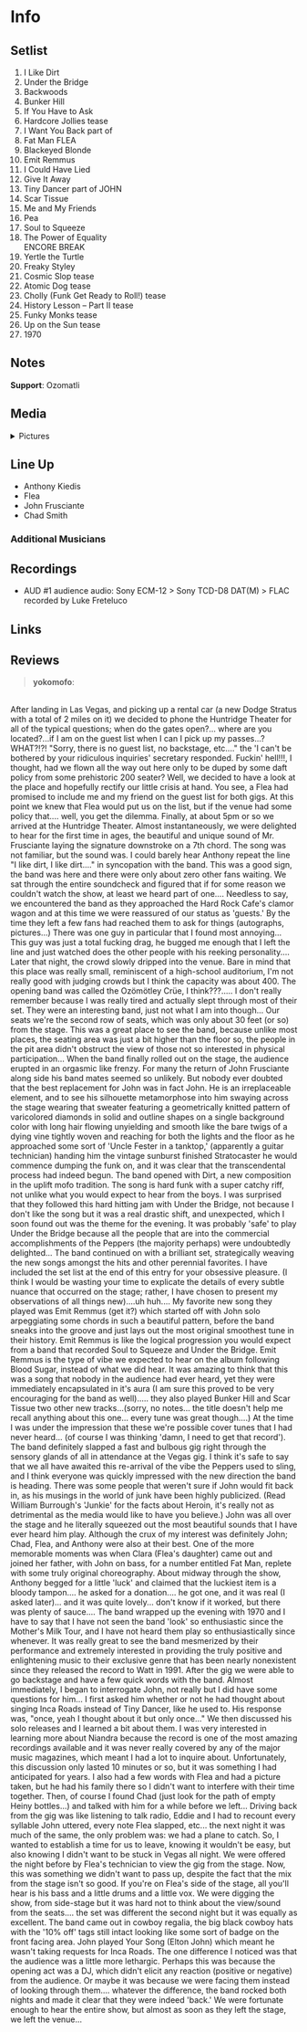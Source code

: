 # Info

## Setlist

1. I Like Dirt
2. Under the Bridge
3. Backwoods
4. Bunker Hill
5. If You Have to Ask
6. Hardcore Jollies tease
7. I Want You Back part of
8. Fat Man FLEA
9. Blackeyed Blonde
10. Emit Remmus
11. I Could Have Lied
12. Give It Away
13. Tiny Dancer part of JOHN
14. Scar Tissue
15. Me and My Friends
16. Pea
17. Soul to Squeeze
18. The Power of Equality
<br>ENCORE BREAK
19. Yertle the Turtle
20. Freaky Styley
21. Cosmic Slop tease
22. Atomic Dog tease
23. Cholly (Funk Get Ready to Roll!) tease
24. History Lesson – Part II tease
25. Funky Monks tease
26. Up on the Sun tease
27. 1970

## Notes

**Support**: Ozomatli

## Media 

<details>
  <summary>Pictures</summary>
  <!--<img alt="Setlist" title="Setlist" src="_.jpg" height="200" />-->
</details>

## Line Up

* Anthony Kiedis
* Flea
* John Frusciante
* Chad Smith

### Additional Musicians

## Recordings

* AUD #1 audience audio: Sony ECM-12 > Sony TCD-D8 DAT(M) > FLAC recorded by Luke Freteluco

## Links

## Reviews 

> **yokomofo**:
<br>
After landing in Las Vegas, and picking up a rental car (a new Dodge Stratus with a total of 2 miles on it) we decided to phone the Huntridge Theater for all of the typical questions; when do the gates open?... where are you located?...if I am on the guest list when I can I pick up my passes...? WHAT?!?! "Sorry, there is no guest list, no backstage, etc...." the 'I can't be bothered by your ridiculous inquiries' secretary responded. Fuckin' hell!!!, I thought, had we flown all the way out here only to be duped by some daft policy from some prehistoric 200 seater? Well, we decided to have a look at the place and hopefully rectify our little crisis at hand. You see, a Flea had promised to include me and my friend on the guest list for both gigs. At this point we knew that Flea would put us on the list, but if the venue had some policy that.... well, you get the dilemma. Finally, at about 5pm or so we arrived at the Huntridge Theater. Almost instantaneously, we were delighted to hear for the first time in ages, the beautiful and unique sound of Mr. Frusciante laying the signature downstroke on a 7th chord. The song was not familiar, but the sound was. I could barely hear Anthony repeat the line "I like dirt, I like dirt...." in syncopation with the band. This was a good sign, the band was here and there were only about zero other fans waiting. We sat through the entire soundcheck and figured that if for some reason we couldn't watch the show, at least we heard part of one.... Needless to say, we encountered the band as they approached the Hard Rock Cafe's clamor wagon and at this time we were reassured of our status as 'guests.' By the time they left a few fans had reached them to ask for things (autographs, pictures...) There was one guy in particular that I found most annoying... This guy was just a total fucking drag, he bugged me enough that I left the line and just watched does the other people with his reeking personality....
Later that night, the crowd slowly dripped into the venue. Bare in mind that this place was really small, reminiscent of a high-school auditorium, I'm not really good with judging crowds but I think the capacity was about 400. The opening band was called the Ozömötley Crüe, I think???..... I don't really remember because I was really tired and actually slept through most of their set. They were an interesting band, just not what I am into though... Our seats we're the second row of seats, which was only about 30 feet (or so) from the stage. This was a great place to see the band, because unlike most places, the seating area was just a bit higher than the floor so, the people in the pit area didn't obstruct the view of those not so interested in physical participation...
When the band finally rolled out on the stage, the audience erupted in an orgasmic like frenzy. For many the return of John Frusciante along side his band mates seemed so unlikely. But nobody ever doubted that the best replacement for John was in fact John. He is an irreplaceable element, and to see his silhouette metamorphose into him swaying across the stage wearing that sweater featuring a geometrically knitted pattern of varicolored diamonds in solid and outline shapes on a single background color with long hair flowing unyielding and smooth like the bare twigs of a dying vine tightly woven and reaching for both the lights and the floor as he approached some sort of 'Uncle Fester in a tanktop,' (apparently a guitar technician) handing him the vintage sunburst finished Stratocaster he would commence dumping the funk on, and it was clear that the transcendental process had indeed begun.
The band opened with Dirt, a new composition in the uplift mofo tradition. The song is hard funk with a super catchy riff, not unlike what you would expect to hear from the boys. I was surprised that they followed this hard hitting jam with Under the Bridge, not because I don't like the song but it was a real drastic shift, and unexpected, which I soon found out was the theme for the evening. It was probably 'safe' to play Under the Bridge because all the people that are into the commercial accomplishments of the Peppers (the majority perhaps) were undoubtedly delighted... The band continued on with a brilliant set, strategically weaving the new songs amongst the hits and other perennial favorites. I have included the set list at the end of this entry for your obsessive pleasure. (I think I would be wasting your time to explicate the details of every subtle nuance that occurred on the stage; rather, I have chosen to present my observations of all things new)....uh huh.... My favorite new song they played was Emit Remmus (get it?) which started off with John solo arpeggiating some chords in such a beautiful pattern, before the band sneaks into the groove and just lays out the most original smoothest tune in their history. Emit Remmus is like the logical progression you would expect from a band that recorded Soul to Squeeze and Under the Bridge. Emit Remmus is the type of vibe we expected to hear on the album following Blood Sugar, instead of what we did hear. It was amazing to think that this was a song that nobody in the audience had ever heard, yet they were immediately encapsulated in it's aura (I am sure this proved to be very encouraging for the band as well)..... they also played Bunker Hill and Scar Tissue two other new tracks...(sorry, no notes... the title doesn't help me recall anything about this one... every tune was great though....) At the time I was under the impression that these we're possible cover tunes that I had never heard... (of course I was thinking 'damn, I need to get that record').
The band definitely slapped a fast and bulbous gig right through the sensory glands of all in attendance at the Vegas gig. I think it's safe to say that we all have awaited this re-arrival of the vibe the Peppers used to sling, and I think everyone was quickly impressed with the new direction the band is heading. There was some people that weren't sure if John would fit back in, as his musings in the world of junk have been highly publicized. (Read William Burrough's 'Junkie' for the facts about Heroin, it's really not as detrimental as the media would like to have you believe.) John was all over the stage and he literally squeezed out the most beautiful sounds that I have ever heard him play. Although the crux of my interest was definitely John; Chad, Flea, and Anthony were also at their best. One of the more memorable moments was when Clara (Flea's daughter) came out and joined her father, with John on bass, for a number entitled Fat Man, replete with some truly original choreography. About midway through the show, Anthony begged for a little 'luck' and claimed that the luckiest item is a bloody tampon.... he asked for a donation.... he got one, and it was real (I asked later)... and it was quite lovely... don't know if it worked, but there was plenty of sauce.... The band wrapped up the evening with 1970 and I have to say that I have not seen the band 'look' so enthusiastic since the Mother's Milk Tour, and I have not heard them play so enthusiastically since whenever. It was really great to see the band mesmerized by their performance and extremely interested in providing the truly positive and enlightening music to their exclusive genre that has been nearly nonexistent since they released the record to Watt in 1991.
After the gig we were able to go backstage and have a few quick words with the band. Almost immediately, I began to interrogate John, not really but I did have some questions for him... I first asked him whether or not he had thought about singing Inca Roads instead of Tiny Dancer, like he used to. His response was, "once, yeah I thought about it but only once..." We then discussed his solo releases and I learned a bit about them. I was very interested in learning more about Niandra because the record is one of the most amazing recordings available and it was never really covered by any of the major music magazines, which meant I had a lot to inquire about. Unfortunately, this discussion only lasted 10 minutes or so, but it was something I had anticipated for years. I also had a few words with Flea and had a picture taken, but he had his family there so I didn't want to interfere with their time together. Then, of course I found Chad (just look for the path of empty Heiny bottles...) and talked with him for a while before we left...
Driving back from the gig was like listening to talk radio, Eddie and I had to recount every syllable John uttered, every note Flea slapped, etc... the next night it was much of the same, the only problem was: we had a plane to catch. So, I wanted to establish a time for us to leave, knowing it wouldn't be easy, but also knowing I didn't want to be stuck in Vegas all night. We were offered the night before by Flea's technician to view the gig from the stage. Now, this was something we didn't want to pass up, despite the fact that the mix from the stage isn't so good. If you're on Flea's side of the stage, all you'll hear is his bass and a little drums and a little vox. We were digging the show, from side-stage but it was hard not to think about the view/sound from the seats.... the set was different the second night but it was equally as excellent. The band came out in cowboy regalia, the big black cowboy hats with the '10% off' tags still intact looking like some sort of badge on the front facing area. John played Your Song (Elton John) which meant he wasn't taking requests for Inca Roads. The one difference I noticed was that the audience was a little more lethargic. Perhaps this was because the opening act was a DJ, which didn't elicit any reaction (positive or negative) from the audience. Or maybe it was because we were facing them instead of looking through them.... whatever the difference, the band rocked both nights and made it clear that they were indeed 'back.' We were fortunate enough to hear the entire show, but almost as soon as they left the stage, we left the venue...
